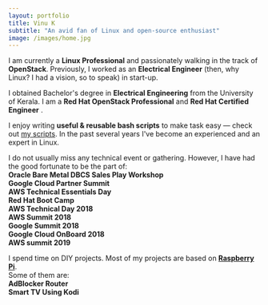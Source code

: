 ```yaml
---
layout: portfolio
title: Vinu K
subtitle: "An avid fan of Linux and open-source enthusiast"
image: /images/home.jpg
---
```


<link href="/assets/css/portfolio.css" rel="stylesheet"/>
<div id="portfolio-section">

<p class="portfolio-text">
<span class="fa fa-briefcase portfolio-icon"></span>
I am currently a <strong>Linux Professional</strong> and passionately walking in the track of <strong>OpenStack</strong>. Previously, I worked as an <strong>Electrical Engineer</strong> (then, why Linux? I had a vision, so to speak) in start-up.
</p>

<p class="portfolio-text">
<span class="fa fa-graduation-cap portfolio-icon"></span>
I obtained Bachelor's degree in <strong>Electrical Engineering</strong> from the University of Kerala. I am a <strong>Red Hat OpenStack Professional</strong> <a href="https://github.com/kevydotvinu/certificates/raw/master/Red_Hat_OpenStack_Certificate.pdf"><i class="fa fa-file-pdf-o"></i></a> and <strong>Red Hat Certified Engineer</strong> <a href="https://github.com/kevydotvinu/certificates/raw/master/Red_Hat_Certified_Engineer.pdf"><i class="fa fa-file-pdf-o"></i></a>.
</p>

<p class="portfolio-text">
<span class="fa fa-code portfolio-icon"></span>
I enjoy writing <strong>useful & reusable bash scripts</strong> to make task easy &mdash; check out <a href="https://github.com/kevydotvinu/scripts">my scripts</a>. In the past several years I've become an experienced and an expert in Linux.
</p>

<p class="portfolio-text">
<span class="fa fa-users portfolio-icon"></span>
I do not usually miss any technical event or gathering. However, I have had the good fortunate to be the part of:<br><strong>Oracle Bare Metal DBCS Sales Play Workshop</strong><br><strong>Google Cloud Partner Summit</strong><br><strong>AWS Technical Essentials Day</strong><br><strong>Red Hat Boot Camp</strong><br><strong>AWS Technical Day 2018</strong><br><strong>AWS Summit 2018</strong><br><strong>Google Summit 2018</strong><br><strong>Google Cloud OnBoard 2018</strong><br><strong>AWS summit 2019</strong><br>
</p>

<p class="portfolio-text">
<span class="fa fa-paper-plane portfolio-icon"></span>
I spend time on DIY projects. Most of my projects are based on <a href="https://www.raspberrypi.org/"><strong>Raspberry Pi</strong></a>.<br>Some of them are:<br><strong>AdBlocker Router</strong><br><strong>Smart TV Using Kodi</strong>
</p>

</div>
